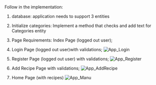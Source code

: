 
Follow in the implementation:
1. database: application needs to support 3 entities
2. Initialize categories: 	Implement a method that checks and add text for Categories entity
3. Page Requirements: Index Page (logged out user);
4. Login Page (logged out user)with validations;
![App_Login](https://github.com/Foriee007/App-Spring-Java-Thymeleaf/assets/24276867/8b25af22-6100-40a6-ab5e-fa8b7af9b1b9)

5. Register Page (logged out user) with validations;
   ![App_Register](https://github.com/Foriee007/App-Spring-Java-Thymeleaf/assets/24276867/6b71e522-d63c-4d95-843c-fe0dffc2bec2)
6. Add Recipe Page with validations;
   ![App_AddRecipe](https://github.com/Foriee007/App-Spring-Java-Thymeleaf/assets/24276867/b311a8b8-c37f-4ff3-8719-ed8014803de0)
7. Home Page (with recipes)
![App_Manu](https://github.com/Foriee007/App-Spring-Java-Thymeleaf/assets/24276867/49338954-1567-4acd-969c-10602cf2fbf9)

